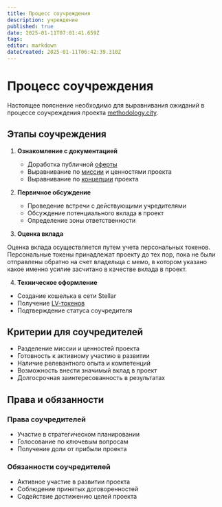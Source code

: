 ```yaml
---
title: Процесс соучреждения
description: учреждение
published: true
date: 2025-01-11T07:01:41.659Z
tags: 
editor: markdown
dateCreated: 2025-01-11T06:42:39.310Z
---
```


# Процесс соучреждения

Настоящее пояснение необходимо для выравнивания ожиданий в процессе соучреждения проекта [methodology.city](https://methodology.city).

## Этапы соучреждения

1. **Ознакомление с документацией**
   - Доработка публичной [оферты](/ru/home.md)
   - Выравнивание по [миссии](/ru/noble.md) и ценностями проекта
   - Выравнивание по [концепции](/ru/concept.md) проекта

2. **Первичное обсуждение**
   - Проведение встречи с действующими учредителями
   - Обсуждение потенциального вклада в проект
   - Определение зоны ответственности

3. **Оценка вклада**

Оценка вклада осуществляется путем учета персональных токенов. 
Персональные токены принадлежат проекту до тех пор, пока не были отправлены обратно на счет владельца с мемо, в котором указано какое именно усилие засчитано в качестве вклада в проект. 

4. **Техническое оформление**
- Создание кошелька в сети Stellar
- Получение [LV-токенов](https://stellar.expert/explorer/public/asset/LV-GDJSY7FCYCIPF5VRFV3H7QLLWH4F2MFQXSXNZQKH35J57AFKI4276QDF)
- Подтверждение статуса соучредителя

## Критерии для соучредителей

- Разделение миссии и ценностей проекта
- Готовность к активному участию в развитии
- Наличие релевантного опыта и компетенций
- Возможность внести значимый вклад в проект
- Долгосрочная заинтересованность в результатах

## Права и обязанности

### Права соучредителей
- Участие в стратегическом планировании
- Голосование по ключевым вопросам
- Получение доли от прибыли проекта

### Обязанности соучредителей
- Активное участие в развитии проекта
- Соблюдение принятых договоренностей
- Содействие достижению целей проекта
